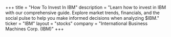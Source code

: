 +++
title = "How To Invest In IBM"
description = "Learn how to invest in IBM with our comprehensive guide. Explore market trends, financials, and the social pulse to help you make informed decisions when analyzing $IBM."
ticker = "IBM"
layout = "stocks"
company = "International Business Machines Corp. (IBM)"
+++

